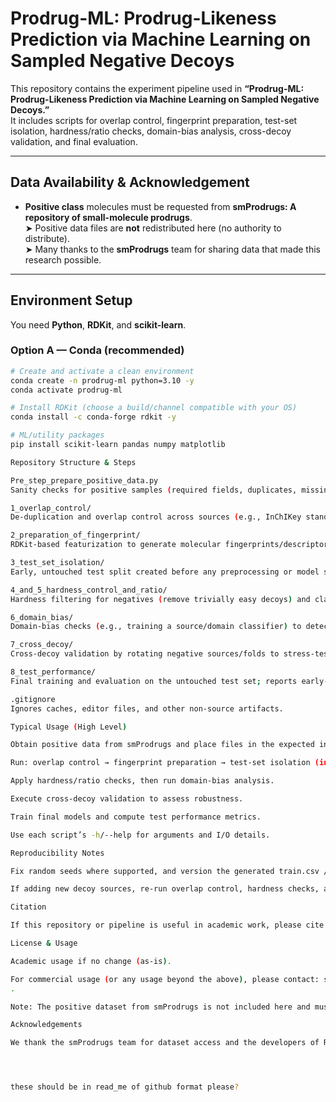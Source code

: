 # Prodrug-ML: Prodrug-Likeness Prediction via Machine Learning on Sampled Negative Decoys

This repository contains the experiment pipeline used in **“Prodrug-ML: Prodrug-Likeness Prediction via Machine Learning on Sampled Negative Decoys.”**  
It includes scripts for overlap control, fingerprint preparation, test-set isolation, hardness/ratio checks, domain-bias analysis, cross-decoy validation, and final evaluation.

---

## Data Availability & Acknowledgement

- **Positive class** molecules must be requested from **smProdrugs: A repository of small-molecule prodrugs**.  
  ➤ Positive data files are **not** redistributed here (no authority to distribute).  
  ➤ Many thanks to the **smProdrugs** team for sharing data that made this research possible.

---

## Environment Setup

You need **Python**, **RDKit**, and **scikit-learn**.

### Option A — Conda (recommended)
```bash
# Create and activate a clean environment
conda create -n prodrug-ml python=3.10 -y
conda activate prodrug-ml

# Install RDKit (choose a build/channel compatible with your OS)
conda install -c conda-forge rdkit -y

# ML/utility packages
pip install scikit-learn pandas numpy matplotlib

Repository Structure & Steps

Pre_step_prepare_positive_data.py
Sanity checks for positive samples (required fields, duplicates, missing entries) before running the main pipeline.

1_overlap_control/
De-duplication and overlap control across sources (e.g., InChIKey standardization, parent–prodrug reconciliation) to prevent leakage between classes/splits.

2_preparation_of_fingerprint/
RDKit-based featurization to generate molecular fingerprints/descriptors (e.g., Avalon/Morgan) and export feature matrices.

3_test_set_isolation/
Early, untouched test split created before any preprocessing or model selection; persists consistent train.csv / test.csv.

4_and_5_hardness_control_and_ratio/
Hardness filtering for negatives (remove trivially easy decoys) and class/source ratio balancing to stabilize learning/evaluation.

6_domain_bias/
Domain-bias checks (e.g., training a source/domain classifier) to detect distribution shortcuts unrelated to true prodrug-likeness.

7_cross_decoy/
Cross-decoy validation by rotating negative sources/folds to stress-test generalization; can inform robust feature list selection.

8_test_performance/
Final training and evaluation on the untouched test set; reports early-recognition (EF@1%, EF@5%, BEDROC) and global metrics (ROC-AUC, AP, F1, etc.).

.gitignore
Ignores caches, editor files, and other non-source artifacts.

Typical Usage (High Level)

Obtain positive data from smProdrugs and place files in the expected input paths.

Run: overlap control → fingerprint preparation → test-set isolation (in order).

Apply hardness/ratio checks, then run domain-bias analysis.

Execute cross-decoy validation to assess robustness.

Train final models and compute test performance metrics.

Use each script’s -h/--help for arguments and I/O details.

Reproducibility Notes

Fix random seeds where supported, and version the generated train.csv / test.csv to avoid leakage.

If adding new decoy sources, re-run overlap control, hardness checks, and domain-bias analysis before comparing results.

Citation

If this repository or pipeline is useful in academic work, please cite the Prodrug-ML paper (citation details will be added upon publication).

License & Usage

Academic usage if no change (as-is).

For commercial usage (or any usage beyond the above), please contact: s.yavuz.ugurlu@gmail.com
.

Note: The positive dataset from smProdrugs is not included here and must be requested from the original source under their terms.

Acknowledgements

We thank the smProdrugs team for dataset access and the developers of RDKit and scikit-learn for essential open-source tools.




these should be in read_me of github format please? 

